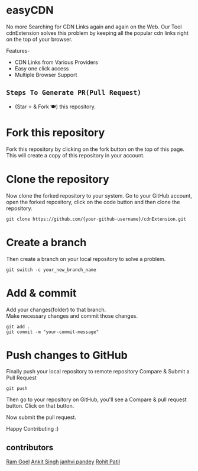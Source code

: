 # easyCDN

No more Searching for CDN Links again and again on the Web. Our Tool cdnExtension solves this problem by keeping all the popular cdn links right on the top of your browser.


Features- 
- CDN Links from Various Providers
- Easy one click access
- Multiple Browser Support

##  `Steps To Generate PR(Pull Request)`

- (Star ⭐ & Fork 🍽️) this repository.


# Fork this repository

Fork this repository by clicking on the fork button on the top of this page. This will create a copy of this repository in your account.

# Clone the repository

Now clone the forked repository to your system. Go to your GitHub account, open the forked repository, click on the code button and then clone the repository.


```
git clone https://github.com/{your-github-username}/cdnExtension.git

```

# Create a branch

Then create a branch on your local repository to solve a problem.


```
git switch -c your_new_branch_name

```


# Add & commit

Add your changes(folder) to that branch. <br/>
Make necessary changes and commit those changes. 


```
git add .
git commit -m "your-commit-message"

```

# Push changes to GitHub

Finally push your local repository to remote repository
Compare & Submit a Pull Request


```
git push 

```

Then go to your repository on GitHub, you'll see a Compare & pull request button. Click on that button.

Now submit the pull request.




Happy Contributing :)


## contributors
[Ram Goel](https://github.com/RamGoel)
[Ankit Singh](https://github.com/Mahisingh09)
[janhvi pandey](https://github.com/jpgJanhvi)
[Rohit Patil](https://github.com/rohit-raje-786)